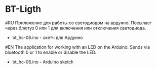 # BT-Ligth
#RU
Приложение для работы со светодиодом на ардуино.
Посылает через блютуз 0 или 1 для включения или отключения светодиода.
 - bt_hc-06.ino - скетч для Ардуино

#EN
The application for working with an LED on the Arduino.
Sends via bluetooth 0 or 1 to enable or disable the LED.
 - bt_hc-06.ino - Arduino sketch
